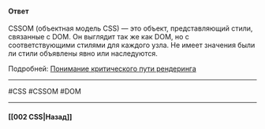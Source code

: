 #### Ответ

CSSOM (объектная модель CSS) — это объект, представляющий стили, связанные с DOM. Он выглядит так же как DOM, но с соответствующими стилями для каждого узла. Не имеет значения были ли стили объявлены явно или наследуются.

Подробней: [Понимание критического пути рендеринга](https://habrahabr.ru/post/320430/)

___
#CSS #CSSOM #DOM

___

#### [[002 CSS|Назад]]
